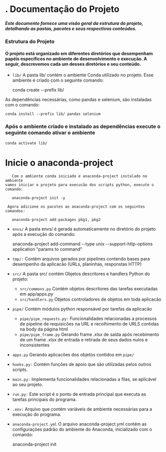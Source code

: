 # . Documentação do Projeto
##### Este documento fornece uma visão geral da estrutura do projeto, detalhando as pastas, pacotes e seus respectivos conteúdos.


### Estrutura do Projeto
#### O projeto está organizado em diferentes diretórios que desempenham papéis específicos no ambiente de desenvolvimento e execução. A seguir, descrevemos cada um desses diretórios e seu conteúdo.

- `lib/` A pasta lib/ contém o ambiente Conda utilizado no projeto. Esse ambiente é criado com o seguinte comando:
   
    
     conda create --prefix lib/

As dependências necessárias, como pandas e selenium, são instaladas com o comando:



    conda install --prefix lib/ pandas selenium

### Após o ambiente criado e instalado as dependências execute o seguinte comando ativar o ambiente
    conda activate lib/

# Inicie o anaconda-project

 ````
    Com o ambiente conda iniciado e anaconda-project instalado no ambiente
 vamos iniciar o projeto para execucão dos scripts python, execute o comando:
    
    anaconda-project init -y
    
  Agora adicione os pacotes ao anaconda-project com os seguintes comandos:
    
    anaconda-project add-packages pkg1, pkg2
 ````

- `envs/` A pasta envs/ é gerada automaticamente no diretório do projeto após a execução do comando:


    anaconda-project add-command --type unix --support-http-options application "params to command"


- `tmp/:` Contém arquivos gerados por pipelines contendo bases para desempenho da aplicacão (URLs, planinhas, responstas HTTP)



- `src/` A pasta src/ contém Objetos descritores e handlers Python do projeto:
  - `src/commons.py` Contém objetos descritores das tarefas executadas em app/apps.py
  - `src/handlers.py` Objetos controladores de objetos em toda aplicacão



- `pipe/` Contém módulos python responsável por tarefas da aplicacão
  - `pipe/pipe_requests.py:` Funcionalidades relacionadas a processos de pipeline de requisicões na URL e recolhimento de URLS contidas na body da página html
  - `pipe/pipe_frame.py`  Gerando frame .xlsx de saída após recebimento de um frame .xlsx de entrada e retirada de seus dados nulos e inconsistentes


-  `apps.py` Gerando aplicacões dos objetos contidos em `pipe/`





- `hooks.py:` Contém funções de apoio que são utilizadas pelos outros scripts.
- `main.py:` Implementa funcionalidades relacionadas a filas, se aplicável ao seu projeto.
- `run.py:` Este script é o ponto de entrada principal que executa as tarefas principais do programa.
- `.env:` Arquivo que contém variáveis de ambiente necessárias para a execução do programa.

- `anaconda-project.yml` O arquivo anaconda-project.yml contém as configurações padrão do ambiente do Anaconda, inicializado com o comando:
  
  
     anaconda-project init


